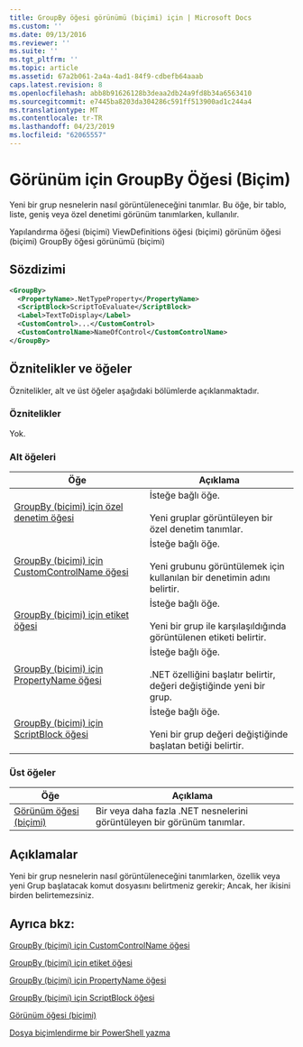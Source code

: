 ```yaml
---
title: GroupBy öğesi görünümü (biçimi) için | Microsoft Docs
ms.custom: ''
ms.date: 09/13/2016
ms.reviewer: ''
ms.suite: ''
ms.tgt_pltfrm: ''
ms.topic: article
ms.assetid: 67a2b061-2a4a-4ad1-84f9-cdbefb64aaab
caps.latest.revision: 8
ms.openlocfilehash: abb8b91626128b3deaa2db24a9fd8b34a6563410
ms.sourcegitcommit: e7445ba8203da304286c591ff513900ad1c244a4
ms.translationtype: MT
ms.contentlocale: tr-TR
ms.lasthandoff: 04/23/2019
ms.locfileid: "62065557"
---
```

# <a name="groupby-element-for-view-format"></a>Görünüm için GroupBy Öğesi (Biçim)

Yeni bir grup nesnelerin nasıl görüntüleneceğini tanımlar. Bu öğe, bir tablo, liste, geniş veya özel denetimi görünüm tanımlarken, kullanılır.

Yapılandırma öğesi (biçimi) ViewDefinitions öğesi (biçimi) görünüm öğesi (biçimi) GroupBy öğesi görünümü (biçimi)

## <a name="syntax"></a>Sözdizimi

```xml
<GroupBy>
  <PropertyName>.NetTypeProperty</PropertyName>
  <ScriptBlock>ScriptToEvaluate</ScriptBlock>
  <Label>TextToDisplay</Label>
  <CustomControl>...</CustomControl>
  <CustomControlName>NameOfControl</CustomControlName>
</GroupBy>
```

## <a name="attributes-and-elements"></a>Öznitelikler ve öğeler

Öznitelikler, alt ve üst öğeler aşağıdaki bölümlerde açıklanmaktadır.

### <a name="attributes"></a>Öznitelikler

Yok.

### <a name="child-elements"></a>Alt öğeleri

|Öğe|Açıklama|
|-------------|-----------------|
|[GroupBy (biçimi) için özel denetim öğesi](./customcontrol-element-for-groupby-format.md)|İsteğe bağlı öğe.<br /><br /> Yeni gruplar görüntüleyen bir özel denetim tanımlar.|
|[GroupBy (biçimi) için CustomControlName öğesi](./customcontrolname-element-for-groupby-format.md)|İsteğe bağlı öğe.<br /><br /> Yeni grubunu görüntülemek için kullanılan bir denetimin adını belirtir.|
|[GroupBy (biçimi) için etiket öğesi](./label-element-for-groupby-format.md)|İsteğe bağlı öğe.<br /><br /> Yeni bir grup ile karşılaşıldığında görüntülenen etiketi belirtir.|
|[GroupBy (biçimi) için PropertyName öğesi](./propertyname-element-for-groupby-format.md)|İsteğe bağlı öğe.<br /><br /> .NET özelliğini başlatır belirtir, değeri değiştiğinde yeni bir grup.|
|[GroupBy (biçimi) için ScriptBlock öğesi](./scriptblock-element-for-groupby-format.md)|İsteğe bağlı öğe.<br /><br /> Yeni bir grup değeri değiştiğinde başlatan betiği belirtir.|

### <a name="parent-elements"></a>Üst öğeler

|Öğe|Açıklama|
|-------------|-----------------|
|[Görünüm öğesi (biçimi)](./view-element-format.md)|Bir veya daha fazla .NET nesnelerini görüntüleyen bir görünüm tanımlar.|

## <a name="remarks"></a>Açıklamalar

Yeni bir grup nesnelerin nasıl görüntüleneceğini tanımlarken, özellik veya yeni Grup başlatacak komut dosyasını belirtmeniz gerekir; Ancak, her ikisini birden belirtemezsiniz.

## <a name="see-also"></a>Ayrıca bkz:

[GroupBy (biçimi) için CustomControlName öğesi](./customcontrolname-element-for-groupby-format.md)

[GroupBy (biçimi) için etiket öğesi](./label-element-for-groupby-format.md)

[GroupBy (biçimi) için PropertyName öğesi](./propertyname-element-for-groupby-format.md)

[GroupBy (biçimi) için ScriptBlock öğesi](./scriptblock-element-for-groupby-format.md)

[Görünüm öğesi (biçimi)](./view-element-format.md)

[Dosya biçimlendirme bir PowerShell yazma](./writing-a-powershell-formatting-file.md)
